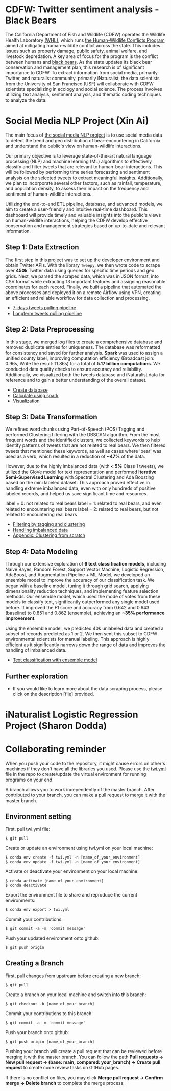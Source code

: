 # CDFW: Twitter sentiment analysis - Black Bears

The California Department of Fish and Wildlife (CDFW) operates the Wildlife Health Laboratory [(WHL)](https://wildlife.ca.gov/Conservation/Laboratories/Wildlife-Health), which runs [the Human-Wildlife Conflicts Program](https://wildlife.ca.gov/Conservation/Laboratories/Wildlife-Health/HWC-Program#551962502-black-bear) aimed at mitigating human-wildlife conflict across the state. This includes issues such as property damage, public safety, animal welfare, and livestock depredation. A key area of focus for the program is the conflict between humans and [black bears](https://wildlife.ca.gov/Conservation/Mammals/Black-Bear#572681130-potential-conflict-and-depredation). As the state updates its black bear conservation and management plan, this research is of significant importance to CDFW.
To extract information from social media, primarily Twitter, and naturalist community, primarily iNaturalist, the data scientists from the University of San Francisco (USF) will collaborate with CDFW scientists specializing in ecology and social science. The process involves utilizing text analysis, sentiment analysis, and thematic coding techniques to analyze the data.


# Social Media NLP Project (Xin Ai)

The main focus of [the social media NLP project](https://github.com/persecond17/Black_Bear_CDFW2023/tree/main/Social_Media_NLP) is to use social media data to detect the trend and geo distribution of bear-encountering in California and understand the public's view on human-wildlife interactions. 

Our primary objective is to leverage state-of-the-art natural language processing (NLP) and machine learning (ML) algorithms to effectively classify and filter tweets that are relevant to human-bear interactions. This will be followed by performing time series forecasting and sentiment analysis on the selected tweets to extract meaningful insights. Additionally, we plan to incorporate several other factors, such as rainfall, temperature, and population density, to assess their impact on the frequency and sentiment of human-wildlife interactions. 

Utilizing the end-to-end ETL pipeline, database, and advanced models, we aim to create a user-friendly and intuitive real-time dashboard. This dashboard will provide timely and valuable insights into the public's views on human-wildlife interactions, helping the CDFW develop effective conservation and management strategies based on up-to-date and relevant information.


## Step 1: Data Extraction

The first step in this project was to set up the developer environment and obtain Twitter APIs. With the library `Tweepy`, we then wrote code to scrape over **450k** Twitter data using queries for specific time periods and geo grids. Next, we parsed the scraped data, which was in JSON format, into CSV format while extracting 13 important features and assigning reasonable coordinates for each record. Finally, we built a pipeline that automated the above processes and deployed it on a remote Airflow using VPN, creating an efficient and reliable workflow for data collection and processing.

- [7-days tweets pulling pipeline](https://github.com/persecond17/Black_Bear_CDFW2023/blob/main/Social_Media_NLP/Step_1_Data_Extraction/pull_tweets_recent.py)
- [Longterm tweets pulling pipeline](https://github.com/persecond17/Black_Bear_CDFW2023/blob/main/Social_Media_NLP/Step_1_Data_Extraction/pull_tweets_longterm.py)

## Step 2: Data Preprocessing

In this stage, we merged log files to create a comprehensive database and removed duplicate entries for uniqueness. The database was reformatted for consistency and saved for further analysis. **Spark** was used to assign a unified county label, improving computation efficiency (Broadcast join: 0.96s, Write the result: 11.86s) for a total of **5.17 billion computations**. We conducted data quality checks to ensure accuracy and reliability. Additionally, we visualized both the tweets database and iNaturalist data for reference and to gain a better understanding of the overall dataset.

- [Create database](https://github.com/persecond17/Black_Bear_CDFW2023/blob/main/Social_Media_NLP/Step_2_Data_Preprocessing/1_create_database.ipynb)
- [Calculate using spark](https://github.com/persecond17/Black_Bear_CDFW2023/blob/main/Social_Media_NLP/Step_2_Data_Preprocessing/2_calculate_using_spark.ipynb)
- [Visualization](https://github.com/persecond17/Black_Bear_CDFW2023/blob/main/Social_Media_NLP/Step_2_Data_Preprocessing/3_visualizations.ipynb)

## Step 3: Data Transformation

We refined word chunks using Part-of-Speech (POS) Tagging and performed Clustering filtering with the DBSCAN algorithm. From the most frequent words and the identified clusters, we collected keywords to help identify patterns of tweets that are not related to real bears. We then filtered tweets that mentioned these keywords, as well as cases where 'bear' was used as a verb, which resulted in a reduction of **~47%** of the data. 

However, due to the highly imbalanced data (with **< 5%** Class 1 tweets), we utilized the [GloVe](https://nlp.stanford.edu/projects/glove/) model for text representation and performed **Iterative Semi-Supervised Learning** with Spectral Clustering and Ada Boosting based on the mini labeled dataset. This approach proved effective in handling extreme imbalanced data, even with only hundreds of positive labeled records, and helped us save significant time and resources.

label = 0: not related to real bears
label = 1: related to real bears, and even related to encountering real bears
label = 2: related to real bears, but not related to encountering real bears

- [Filtering by tagging and clustering](https://github.com/persecond17/Black_Bear_CDFW2023/blob/main/Social_Media_NLP/Step_3_Data_Transformation/1_filtering_by_tagging_and_clustering.ipynb)
- [Handling imbalanced data](https://github.com/persecond17/Black_Bear_CDFW2023/blob/main/Social_Media_NLP/Step_3_Data_Transformation/2_handling_imbalanced_data.ipynb)
- [Appendix: Clustering from scratch](https://github.com/persecond17/Black_Bear_CDFW2023/blob/main/Social_Media_NLP/Step_3_Data_Transformation/Clustering_from_Scratch.ipynb)

## Step 4: Data Modeling

Through our extensive exploration of **6 text classification models**, including Naive Bayes, Random Forest, Support Vector Machine, Logistic Regression, AdaBoost, and Augmentation Pipeline + ML Model, we developed an ensemble model to improve the accuracy of our classification task. We began with a baseline model, tuning it through grid search, applying dimensionality reduction techniques, and implementing feature selection methods. Our ensemble model, which used the mode of votes from these models to classify text, significantly outperformed any single model used before. It improved the F1 score and accuracy from 0.642 and 0.643 (baseline) to 0.851 and 0.862 (ensemble), achieving an **~35% performance improvement**.

Using the ensemble model, we predicted 40k unlabeled data and created a subset of records predicted as 1 or 2. We then sent this subset to CDFW environmental scientists for manual labeling. This approach is highly efficient as it significantly narrows down the range of data and improves the handling of imbalanced data. 

- [Text classification with ensemble model](https://github.com/persecond17/Black_Bear_CDFW2023/blob/main/Social_Media_NLP/Step_4_Data_Modeling/text_classification_with_ensemble_model.ipynb)

## Further exploration

- If you would like to learn more about the data scraping process, please click on the description [file] provided.



# iNaturalist Logistic Regression Project (Sharon Dodda)


# Collaborating reminder

When you push your code to the repository, it might cause errors on other's machines if they don't have all the libraries you used. Please use the [twi.yml](https://github.com/persecond17/CDFW2023/blob/main/twi.yml) file in the repo to create/update the virtual environment for running programs on your end.

A branch allows you to work independently of the master branch. After contributed to your branch, you can make a pull request to merge it with the master branch.

## Environment setting

First, pull twi.yml file:

`$ git pull`

Create or update an environment using twi.yml on your local machine:

`$ conda env create -f twi.yml -n [name_of_your_environment]`<br>
`$ conda env update -f twi.yml -n [name_of_your_environment]`

Activate or deactivate your environment on your local machine:

`$ conda activate [name_of_your_environment]`<br>
`$ conda deactivate`

Export the environment file to share and reproduce the current environments:

`$ conda env export > twi.yml`

Commit your contributions:

`$ git commit -a -m 'commit message'`

Push your updated environment onto github:

`$ git push origin`

## Creating a Branch

First, pull changes from upstream before creating a new branch:

`$ git pull`

Create a branch on your local machine and switch into this branch:

`$ git checkout -b [name_of_your_branch]`

Commit your contributions to this branch:

`$ git commit -a -m 'commit message'`

Push your branch onto github:

`$ git push origin [name_of_your_branch]`

Pushing your branch will create a pull request that can be reviewed before merging it with the master branch. You can follow the path **Pull requests -> New pull request -> (base: main, compared: your_branch) -> Create pull request** to create code review tasks on GitHub pages. 

If there is no conflict on files, you may click **Merge pull request -> Confirm merge -> Delete branch** to complete the merge process.